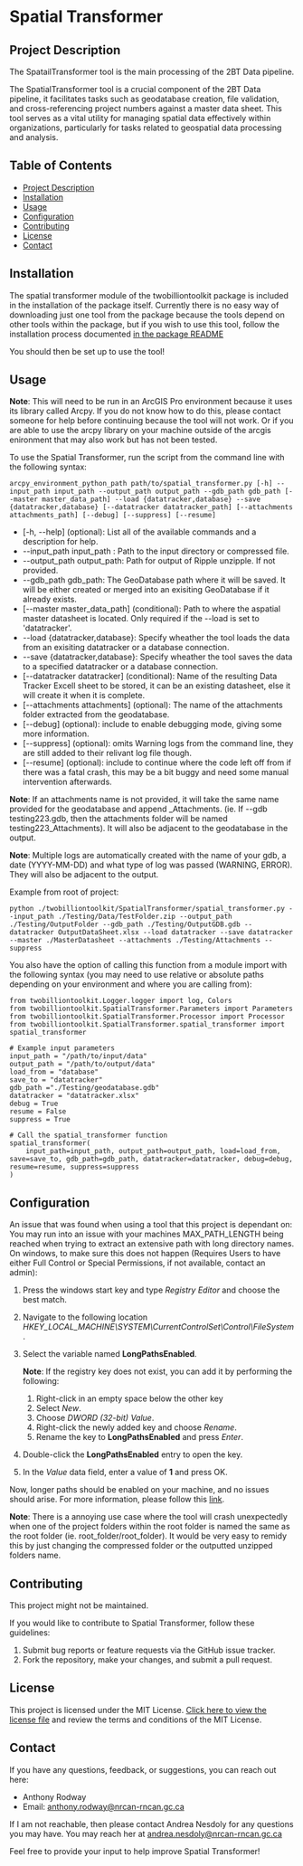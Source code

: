 # Spatial Transformer

## Project Description

The SpatailTransformer tool is the main processing of the 2BT Data pipeline. 

The SpatialTransformer tool is a crucial component of the 2BT Data pipeline, it facilitates tasks such as geodatabase creation, file validation, and cross-referencing project numbers against a master data sheet. This tool serves as a vital utility for managing spatial data effectively within organizations, particularly for tasks related to geospatial data processing and analysis.

## Table of Contents

- [Project Description](#project-description)
- [Installation](#installation)
- [Usage](#usage)
- [Configuration](#configuration)
- [Contributing](#contributing)
- [License](#license)
- [Contact](#contact)

## Installation

The spatial transformer module of the twobilliontoolkit package is included in the installation of the package itself. Currently there is no easy way of downloading just one tool from the package because the tools depend on other tools within the package, but if you wish to use this tool, follow the installation process documented [in the package README](../../README.md)

You should then be set up to use the tool!

## Usage

**Note**: This will need to be run in an ArcGIS Pro environment because it uses its library called Arcpy. If you do not know how to do this, please contact someone for help before continuing because the tool will not work. Or if you are able to use the arcpy library on your machine outside of the arcgis enironment that may also work but has not been tested.

To use the Spatial Transformer, run the script from the command line with the following syntax:
```
arcpy_environment_python_path path/to/spatial_transformer.py [-h] --input_path input_path --output_path output_path --gdb_path gdb_path [--master master_data_path] --load {datatracker,database} --save {datatracker,database} [--datatracker datatracker_path] [--attachments attachments_path] [--debug] [--suppress] [--resume]
```
- [-h, --help] (optional): List all of the available commands and a description for help.
- --input_path input_path : Path to the input directory or compressed file.
- --output_path output_path: Path for output of Ripple unzipple. If not provided.
- --gdb_path gdb_path: The GeoDatabase path where it will be saved. It will be either created or merged into an exisiting GeoDatabase if it already exists.
- [--master master_data_path] (conditional): Path to where the aspatial master datasheet is located. Only required if the --load is set to 'datatracker'.
- --load {datatracker,database}: Specify wheather the tool loads the data from an exisiting datatracker or a database connection. 
- --save {datatracker,database}: Specify wheather the tool saves the data to a specified datatracker or a database connection. 
- [--datatracker datatracker] (conditional): Name of the resulting Data Tracker Excell sheet to be stored, it can be an existing datasheet, else it will create it when it is complete.
- [--attachments attachments] (optional): The name of the attachments folder extracted from the geodatabase.
- [--debug] (optional): include to enable debugging mode, giving some more information.
- [--suppress] (optional): omits Warning logs from the command line, they are still added to their relivant log file though.
- [--resume] (optional): include to continue where the code left off from if there was a fatal crash, this may be a bit buggy and need some manual intervention afterwards.

**Note**: If an attachments name is not provided, it will take the same name provided for the geodatabase and append _Attachments. (ie. If --gdb testing223.gdb, then the attachments folder will be named testing223_Attachments). It will also be adjacent to the geodatabase in the output.

**Note**: Multiple logs are automatically created with the name of your gdb, a date (YYYY-MM-DD) and what type of log was passed (WARNING, ERROR). They will also be adjacent to the output.

Example from root of project:
```
python ./twobilliontoolkit/SpatialTransformer/spatial_transformer.py --input_path ./Testing/Data/TestFolder.zip --output_path ./Testing/OutputFolder --gdb_path ./Testing/OutputGDB.gdb --datatracker OutputDataSheet.xlsx --load datatracker --save datatracker --master ./MasterDatasheet --attachments ./Testing/Attachments --suppress
```

You also have the option of calling this function from a module import with the following syntax (you may need to use relative or absolute paths depending on your environment and where you are calling from):
```
from twobilliontoolkit.Logger.logger import log, Colors
from twobilliontoolkit.SpatialTransformer.Parameters import Parameters
from twobilliontoolkit.SpatialTransformer.Processor import Processor
from twobilliontoolkit.SpatialTransformer.spatial_transformer import spatial_transformer

# Example input parameters
input_path = "/path/to/input/data"
output_path = "/path/to/output/data"
load_from = "database"
save_to = "datatracker"
gdb_path ="./Testing/geodatabase.gdb"
datatracker = "datatracker.xlsx"
debug = True
resume = False
suppress = True

# Call the spatial_transformer function
spatial_transformer(
    input_path=input_path, output_path=output_path, load=load_from, save=save_to, gdb_path=gdb_path, datatracker=datatracker, debug=debug, resume=resume, suppress=suppress
)
```

## Configuration

An issue that was found when using a tool that this project is dependant on: You may run into an issue with your machines MAX_PATH_LENGTH being reached when trying to extract an extensive path with long directory names. On windows, to make sure this does not happen (Requires Users to have either Full Control or Special Permissions, if not available, contact an admin):

1. Press the windows start key and type *Registry Editor* and choose the best match.
2. Navigate to the following location
*HKEY_LOCAL_MACHINE\SYSTEM\CurrentControlSet\Control\FileSystem*.
3. Select the variable named **LongPathsEnabled**.
    
    **Note**: If the registry key does not exist, you can add it by performing the following:
    
    1. Right-click in an empty space below the other key
    2. Select *New*.
    3. Choose *DWORD (32-bit) Value*.
    4. Right-click the newly added key and choose *Rename*.
    5. Rename the key to **LongPathsEnabled** and press *Enter*.

4. Double-click the **LongPathsEnabled** entry to open the key.
5. In the *Value* data field, enter a value of **1** and press OK.

Now, longer paths should be enabled on your machine, and no issues should arise. For more information, please follow this [link](https://www.autodesk.com/support/technical/article/caas/sfdcarticles/sfdcarticles/The-Windows-10-default-path-length-limitation-MAX-PATH-is-256-characters.html#:~:text=By%20default%2C%20Windows%20uses%20a,Files%2C%20Paths%2C%20and%20Namespaces.).

**Note**: There is a annoying use case where the tool will crash unexpectedly when one of the project folders within the root folder is named the same as the root folder (ie. root_folder/root_folder). It would be very easy to remidy this by just changing the compressed folder or the outputted unzipped folders name.

## Contributing

This project might not be maintained.

If you would like to contribute to Spatial Transformer, follow these guidelines:

1. Submit bug reports or feature requests via the GitHub issue tracker.
2. Fork the repository, make your changes, and submit a pull request.

## License

This project is licensed under the MIT License. [Click here to view the license file](../LICENSE) and review the terms and conditions of the MIT License.

## Contact

If you have any questions, feedback, or suggestions, you can reach out here:

- Anthony Rodway
- Email: anthony.rodway@nrcan-rncan.gc.ca

If I am not reachable, then please contact Andrea Nesdoly for any questions you may have. You may reach her at andrea.nesdoly@nrcan-rncan.gc.ca

Feel free to provide your input to help improve Spatial Transformer!
